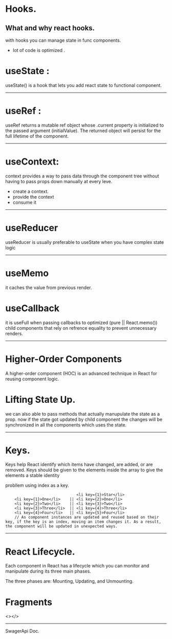 # Hooks.

## What and why react hooks.

with hooks you can manage state in func components.

- lot of code is optimized .

# useState :

useState() is a hook that lets you add react state to functional component.

---

# useRef :

useRef returns a mutable ref object whose .current property is initialized to the passed argument (initialValue). The returned object will persist for the full lifetime of the component.

---

# useContext:

context provides a way to pass data through the component tree without having to pass props down manually at every leve.

- create a context.
- provide the context
- consume it

---

# useReducer

useReducer is usually preferable to useState when you have complex state logic

---

# useMemo

it caches the value from previous render.

# useCallback

it is useFull when passing callbacks to optimized (pure || React.memo()) child components that rely on refrence equality to prevent unnecessary renders.

---

# Higher-Order Components

A higher-order component (HOC) is an advanced technique in React for reusing component logic.

# Lifting State Up.

we can also able to pass methods that actually manupulate the state as a prop.
now if the state got updated by child component the changes will be synchronized in all the components which uses the state.

---

# Keys.

Keys help React identify which items have changed, are added, or are removed. Keys should be given to the elements inside the array to give the elements a stable identity

probllem using index as a key.

```JS
                               <li key={1}>Star</li>
    <li key={1}>One</li>    || <li key={2}>One</li>
    <li key={2}>Two</li>    || <li key={3}>Two</li>
    <li key={3}>Three</li>  || <li key={4}>Three</li>
    <li key={4}>Four</li>   || <li key={5}>Four</li>
    // As component instances are updated and reused based on their key, if the key is an index, moving an item changes it. As a result, the component will be updated in unexpected ways.

```

---

# React Lifecycle.

Each component in React has a lifecycle which you can monitor and manipulate during its three main phases.

The three phases are: Mounting, Updating, and Unmounting.

# Fragments

<></>

---

SwagerApi Doc.
